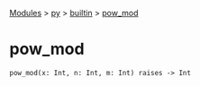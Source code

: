 [Modules](../../index.md) > [py](../index.md) > [builtin](./index.md) > [pow_mod]()

# pow_mod

```
pow_mod(x: Int, n: Int, m: Int) raises -> Int
```
